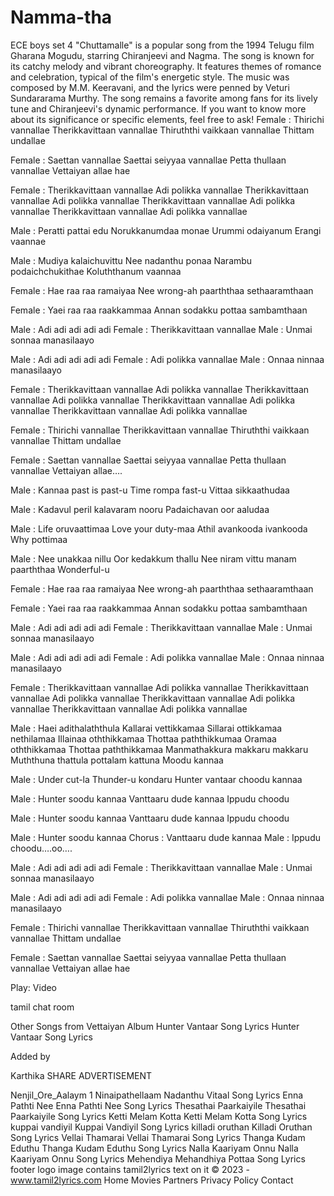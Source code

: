 # Namma-tha
ECE boys set 4
"Chuttamalle" is a popular song from the 1994 Telugu film Gharana Mogudu, starring Chiranjeevi and Nagma. The song is known for its catchy melody and vibrant choreography. It features themes of romance and celebration, typical of the film's energetic style. The music was composed by M.M. Keeravani, and the lyrics were penned by Veturi Sundararama Murthy. The song remains a favorite among fans for its lively tune and Chiranjeevi's dynamic performance. If you want to know more about its significance or specific elements, feel free to ask!
Female : Thirichi vannallae
Therikkavittaan vannallae
Thiruththi vaikkaan vannallae
Thittam undallae


Female : Saettan vannallae
Saettai seiyyaa vannallae
Petta thullaan vannallae
Vettaiyan allae hae

Female : Therikkavittaan vannallae
Adi polikka vannallae
Therikkavittaan vannallae
Adi polikka vannallae
Therikkavittaan vannallae
Adi polikka vannallae
Therikkavittaan vannallae
Adi polikka vannallae


Male : Peratti pattai edu
Norukkanumdaa monae
Urummi odaiyanum
Erangi vaannae

Male : Mudiya kalaichuvittu
Nee nadanthu ponaa
Narambu podaichchukithae
Koluththanum vaannaa

Female : Hae raa raa ramaiyaa
Nee wrong-ah paarththaa sethaaramthaan


Female : Yaei raa raa raakkammaa
Annan sodakku pottaa sambamthaan

Male : Adi adi adi adi adi
Female : Therikkavittaan vannallae
Male : Unmai sonnaa manasilaayo

Male : Adi adi adi adi adi
Female : Adi polikka vannallae
Male : Onnaa ninnaa manasilaayo


Female : Therikkavittaan vannallae
Adi polikka vannallae
Therikkavittaan vannallae
Adi polikka vannallae
Therikkavittaan vannallae
Adi polikka vannallae
Therikkavittaan vannallae
Adi polikka vannallae

Female : Thirichi vannallae
Therikkavittaan vannallae
Thiruththi vaikkaan vannallae
Thittam undallae


Female : Saettan vannallae
Saettai seiyyaa vannallae
Petta thullaan vannallae
Vettaiyan allae….

Male : Kannaa past is past-u
Time rompa fast-u
Vittaa sikkaathudaa

Male : Kadavul peril kalavaram nooru
Padaichavan oor aaludaa

Male : Life oruvaattimaa
Love your duty-maa
Athil avankooda ivankooda
Why pottimaa

Male : Nee unakkaa nillu
Oor kedakkum thallu
Nee niram vittu manam paarththaa
Wonderful-u

Female : Hae raa raa ramaiyaa
Nee wrong-ah paarththaa sethaaramthaan

Female : Yaei raa raa raakkammaa
Annan sodakku pottaa sambamthaan

Male : Adi adi adi adi adi
Female : Therikkavittaan vannallae
Male : Unmai sonnaa manasilaayo

Male : Adi adi adi adi adi
Female : Adi polikka vannallae
Male : Onnaa ninnaa manasilaayo

Female : Therikkavittaan vannallae
Adi polikka vannallae
Therikkavittaan vannallae
Adi polikka vannallae
Therikkavittaan vannallae
Adi polikka vannallae
Therikkavittaan vannallae
Adi polikka vannallae

Male : Haei adithalaththula
Kallarai vettikkamaa
Sillarai ottikkamaa nethilamaa
Illainaa oththikkamaa
Thottaa paththikkumaa
Oramaa oththikkamaa
Thottaa paththikkamaa
Manmathakkura makkaru makkaru
Muththuna thattula pottalam kattuna
Moodu kannaa

Male : Under cut-la
Thunder-u kondaru
Hunter vantaar choodu kannaa

Male : Hunter soodu kannaa
Vanttaaru dude kannaa
Ippudu choodu

Male : Hunter soodu kannaa
Vanttaaru dude kannaa
Ippudu choodu

Male : Hunter soodu kannaa
Chorus : Vanttaaru dude kannaa
Male : Ippudu choodu….oo….

Male : Adi adi adi adi adi
Female : Therikkavittaan vannallae
Male : Unmai sonnaa manasilaayo

Male : Adi adi adi adi adi
Female : Adi polikka vannallae
Male : Onnaa ninnaa manasilaayo

Female : Thirichi vannallae
Therikkavittaan vannallae
Thiruththi vaikkaan vannallae
Thittam undallae

Female : Saettan vannallae
Saettai seiyyaa vannallae
Petta thullaan vannallae
Vettaiyan allae hae

 

Play: Video

tamil chat room

Other Songs from Vettaiyan Album
Hunter Vantaar Song Lyrics
Hunter Vantaar Song Lyrics

Added by

Karthika
SHARE
ADVERTISEMENT


Nenjil_Ore_Aalaym 1
Ninaipathellaam Nadanthu Vitaal Song Lyrics
Enna Pathti Nee
Enna Pathti Nee Song Lyrics
Thesathai Paarkaiyile
Thesathai Paarkaiyile Song Lyrics
Ketti Melam Kotta
Ketti Melam Kotta Song Lyrics
kuppai vandiyil
Kuppai Vandiyil Song Lyrics
killadi oruthan
Killadi Oruthan Song Lyrics
Vellai Thamarai
Vellai Thamarai Song Lyrics
Thanga Kudam Eduthu
Thanga Kudam Eduthu Song Lyrics
Nalla Kaariyam Onnu
Nalla Kaariyam Onnu Song Lyrics
Mehendiya
Mehandhiya Pottaa Song Lyrics
footer logo image contains tamil2lyrics text on it
© 2023 - www.tamil2lyrics.com
Home
Movies
Partners
Privacy Policy
Contact
